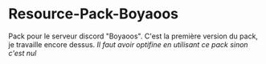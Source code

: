 # Resource-Pack-Boyaoos
Pack pour le serveur discord "Boyaoos".
C'est la première version du pack, je travaille encore dessus.
*Il faut avoir optifine en utilisant ce pack sinon c'est nul*
